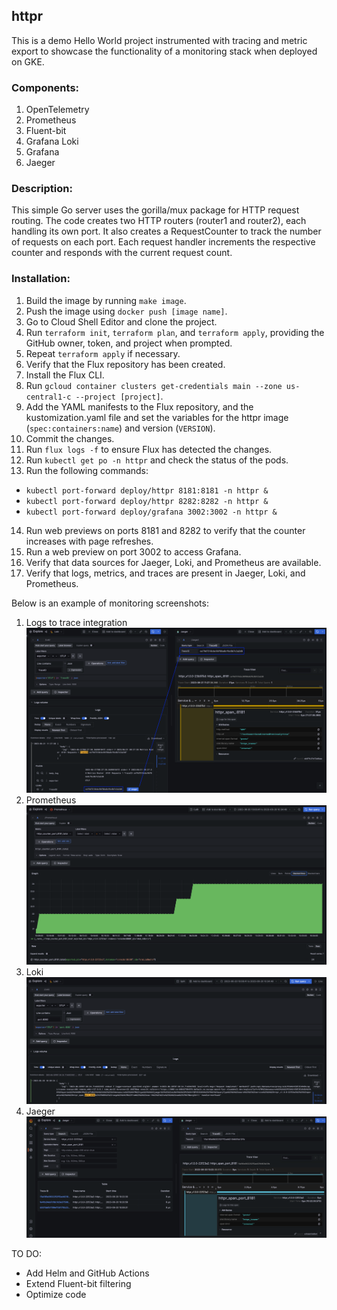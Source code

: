 ## httpr

This is a demo Hello World project instrumented with tracing and metric export to showcase the functionality of a monitoring stack when deployed on GKE.

### Components:
1. OpenTelemetry
2. Prometheus
3. Fluent-bit
4. Grafana Loki
5. Grafana
6. Jaeger

### Description:
This simple Go server uses the gorilla/mux package for HTTP request routing.
The code creates two HTTP routers (router1 and router2), each handling its own port. It also creates a RequestCounter to track the number of requests on each port. Each request handler increments the respective counter and responds with the current request count.

### Installation:
1. Build the image by running `make image`.
2. Push the image using `docker push [image name]`.
3. Go to Cloud Shell Editor and clone the project.
4. Run `terraform init`, `terraform plan`, and `terraform apply`, providing the GitHub owner, token, and project when prompted.
5. Repeat `terraform apply` if necessary.
6. Verify that the Flux repository has been created.
7. Install the Flux CLI.
8. Run `gcloud container clusters get-credentials main --zone us-central1-c --project [project]`.
9. Add the YAML manifests to the Flux repository, and the kustomization.yaml file and set the variables for the httpr image (`spec:containers:name`) and version (`VERSION`).
10. Commit the changes.
11. Run `flux logs -f` to ensure Flux has detected the changes.
12. Run `kubectl get po -n httpr` and check the status of the pods.
13. Run the following commands:
   - `kubectl port-forward deploy/httpr 8181:8181 -n httpr &`
   - `kubectl port-forward deploy/httpr 8282:8282 -n httpr &`
   - `kubectl port-forward deploy/grafana 3002:3002 -n httpr &`

14. Run web previews on ports 8181 and 8282 to verify that the counter increases with page refreshes.
15. Run a web preview on port 3002 to access Grafana.
16. Verify that data sources for Jaeger, Loki, and Prometheus are available.
17. Verify that logs, metrics, and traces are present in Jaeger, Loki, and Prometheus.

Below is an example of monitoring screenshots:

1. Logs to trace integration
![Loki-Jaeger](./images/Loki-Jaeger.png)
2. Prometheus
![Prometheus](./images/Prometheus.png)
3. Loki
![Loki](./images/Loki.png)
4. Jaeger
![Jaeger](./images/Jaeger.png)


TO DO:
- Add Helm and GitHub Actions
- Extend Fluent-bit filtering
- Optimize code

